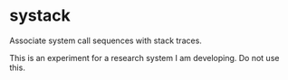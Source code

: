 # systack

Associate system call sequences with stack traces.

This is an experiment for a research system I am developing. Do not use this.
